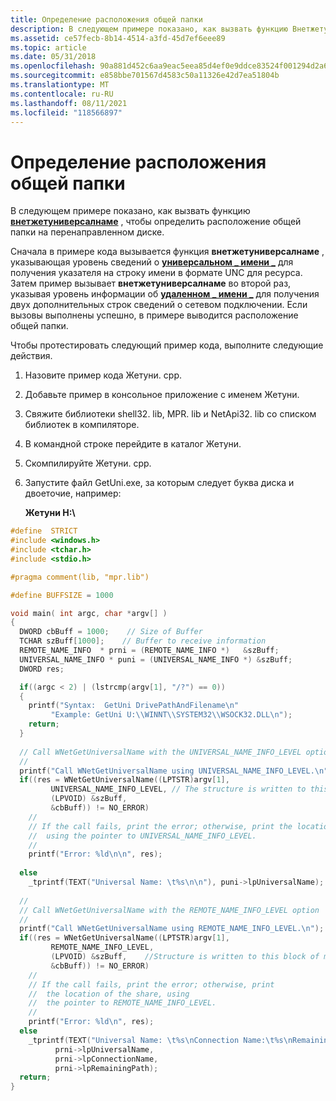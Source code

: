 ```yaml
---
title: Определение расположения общей папки
description: В следующем примере показано, как вызвать функцию Внетжетуниверсалнаме, чтобы определить расположение общей папки на перенаправленном диске.
ms.assetid: ce57fecb-8b14-4514-a3fd-45d7ef6eee89
ms.topic: article
ms.date: 05/31/2018
ms.openlocfilehash: 90a881d452c6aa9eac5eea85d4ef0e9ddce83524f001294d2a6d6d6307f5ff1f
ms.sourcegitcommit: e858bbe701567d4583c50a11326e42d7ea51804b
ms.translationtype: MT
ms.contentlocale: ru-RU
ms.lasthandoff: 08/11/2021
ms.locfileid: "118566897"
---
```

# <a name="determining-the-location-of-a-share"></a>Определение расположения общей папки

В следующем примере показано, как вызвать функцию [**внетжетуниверсалнаме**](/windows/win32/api/winnetwk/nf-winnetwk-wnetgetuniversalnamea) , чтобы определить расположение общей папки на перенаправленном диске.

Сначала в примере кода вызывается функция **внетжетуниверсалнаме** , указывающая уровень сведений о [**универсальном \_ имени \_**](/windows/desktop/api/Winnetwk/ns-winnetwk-universal_name_infoa) для получения указателя на строку имени в формате UNC для ресурса. Затем пример вызывает **внетжетуниверсалнаме** во второй раз, указывая уровень информации об [**удаленном \_ имени \_**](/windows/desktop/api/Winnetwk/ns-winnetwk-remote_name_infoa) для получения двух дополнительных строк сведений о сетевом подключении. Если вызовы выполнены успешно, в примере выводится расположение общей папки.

Чтобы протестировать следующий пример кода, выполните следующие действия.

1.  Назовите пример кода Жетуни. cpp.
2.  Добавьте пример в консольное приложение с именем Жетуни.
3.  Свяжите библиотеки shell32. lib, MPR. lib и NetApi32. lib со списком библиотек в компиляторе.
4.  В командной строке перейдите в каталог Жетуни.
5.  Скомпилируйте Жетуни. cpp.
6.  Запустите файл GetUni.exe, за которым следует буква диска и двоеточие, например:

    **Жетуни H:\\**


```C++
#define  STRICT
#include <windows.h>
#include <tchar.h>
#include <stdio.h>

#pragma comment(lib, "mpr.lib")

#define BUFFSIZE = 1000

void main( int argc, char *argv[] )
{
  DWORD cbBuff = 1000;    // Size of Buffer
  TCHAR szBuff[1000];    // Buffer to receive information
  REMOTE_NAME_INFO  * prni = (REMOTE_NAME_INFO *)   &szBuff;
  UNIVERSAL_NAME_INFO * puni = (UNIVERSAL_NAME_INFO *) &szBuff;
  DWORD res;

  if((argc < 2) | (lstrcmp(argv[1], "/?") == 0))
  {
    printf("Syntax:  GetUni DrivePathAndFilename\n"
         "Example: GetUni U:\\WINNT\\SYSTEM32\\WSOCK32.DLL\n");
    return;
  }
  
  // Call WNetGetUniversalName with the UNIVERSAL_NAME_INFO_LEVEL option
  //
  printf("Call WNetGetUniversalName using UNIVERSAL_NAME_INFO_LEVEL.\n");
  if((res = WNetGetUniversalName((LPTSTR)argv[1],
         UNIVERSAL_NAME_INFO_LEVEL, // The structure is written to this block of memory. 
         (LPVOID) &szBuff, 
         &cbBuff)) != NO_ERROR) 
    //
    // If the call fails, print the error; otherwise, print the location of the share, 
    //  using the pointer to UNIVERSAL_NAME_INFO_LEVEL.
    //
    printf("Error: %ld\n\n", res); 
   
  else
    _tprintf(TEXT("Universal Name: \t%s\n\n"), puni->lpUniversalName); 
    
  //
  // Call WNetGetUniversalName with the REMOTE_NAME_INFO_LEVEL option
  //
  printf("Call WNetGetUniversalName using REMOTE_NAME_INFO_LEVEL.\n");
  if((res = WNetGetUniversalName((LPTSTR)argv[1], 
         REMOTE_NAME_INFO_LEVEL, 
         (LPVOID) &szBuff,    //Structure is written to this block of memory
         &cbBuff)) != NO_ERROR) 
    //
    // If the call fails, print the error; otherwise, print
    //  the location of the share, using 
    //  the pointer to REMOTE_NAME_INFO_LEVEL.
    //
    printf("Error: %ld\n", res); 
  else
    _tprintf(TEXT("Universal Name: \t%s\nConnection Name:\t%s\nRemaining Path: \t%s\n"),
          prni->lpUniversalName, 
          prni->lpConnectionName, 
          prni->lpRemainingPath);
  return;
}
```



 

 